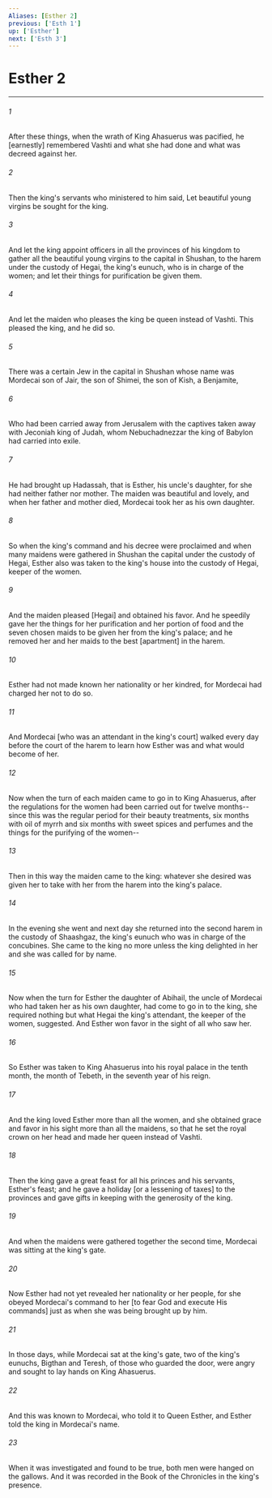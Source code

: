```yaml
---
Aliases: [Esther 2]
previous: ['Esth 1']
up: ['Esther']
next: ['Esth 3']
---
```

# Esther 2

***


###### 1 


After these things, when the wrath of King Ahasuerus was pacified, he [earnestly] remembered Vashti and what she had done and what was decreed against her. 


###### 2 


Then the king's servants who ministered to him said, Let beautiful young virgins be sought for the king. 


###### 3 


And let the king appoint officers in all the provinces of his kingdom to gather all the beautiful young virgins to the capital in Shushan, to the harem under the custody of Hegai, the king's eunuch, who is in charge of the women; and let their things for purification be given them. 


###### 4 


And let the maiden who pleases the king be queen instead of Vashti. This pleased the king, and he did so. 


###### 5 


There was a certain Jew in the capital in Shushan whose name was Mordecai son of Jair, the son of Shimei, the son of Kish, a Benjamite, 


###### 6 


Who had been carried away from Jerusalem with the captives taken away with Jeconiah king of Judah, whom Nebuchadnezzar the king of Babylon had carried into exile. 


###### 7 


He had brought up Hadassah, that is Esther, his uncle's daughter, for she had neither father nor mother. The maiden was beautiful and lovely, and when her father and mother died, Mordecai took her as his own daughter. 


###### 8 


So when the king's command and his decree were proclaimed and when many maidens were gathered in Shushan the capital under the custody of Hegai, Esther also was taken to the king's house into the custody of Hegai, keeper of the women. 


###### 9 


And the maiden pleased [Hegai] and obtained his favor. And he speedily gave her the things for her purification and her portion of food and the seven chosen maids to be given her from the king's palace; and he removed her and her maids to the best [apartment] in the harem. 


###### 10 


Esther had not made known her nationality or her kindred, for Mordecai had charged her not to do so. 


###### 11 


And Mordecai [who was an attendant in the king's court] walked every day before the court of the harem to learn how Esther was and what would become of her. 


###### 12 


Now when the turn of each maiden came to go in to King Ahasuerus, after the regulations for the women had been carried out for twelve months--since this was the regular period for their beauty treatments, six months with oil of myrrh and six months with sweet spices and perfumes and the things for the purifying of the women-- 


###### 13 


Then in this way the maiden came to the king: whatever she desired was given her to take with her from the harem into the king's palace. 


###### 14 


In the evening she went and next day she returned into the second harem in the custody of Shaashgaz, the king's eunuch who was in charge of the concubines. She came to the king no more unless the king delighted in her and she was called for by name. 


###### 15 


Now when the turn for Esther the daughter of Abihail, the uncle of Mordecai who had taken her as his own daughter, had come to go in to the king, she required nothing but what Hegai the king's attendant, the keeper of the women, suggested. And Esther won favor in the sight of all who saw her. 


###### 16 


So Esther was taken to King Ahasuerus into his royal palace in the tenth month, the month of Tebeth, in the seventh year of his reign. 


###### 17 


And the king loved Esther more than all the women, and she obtained grace and favor in his sight more than all the maidens, so that he set the royal crown on her head and made her queen instead of Vashti. 


###### 18 


Then the king gave a great feast for all his princes and his servants, Esther's feast; and he gave a holiday [or a lessening of taxes] to the provinces and gave gifts in keeping with the generosity of the king. 


###### 19 


And when the maidens were gathered together the second time, Mordecai was sitting at the king's gate. 


###### 20 


Now Esther had not yet revealed her nationality or her people, for she obeyed Mordecai's command to her [to fear God and execute His commands] just as when she was being brought up by him. 


###### 21 


In those days, while Mordecai sat at the king's gate, two of the king's eunuchs, Bigthan and Teresh, of those who guarded the door, were angry and sought to lay hands on King Ahasuerus. 


###### 22 


And this was known to Mordecai, who told it to Queen Esther, and Esther told the king in Mordecai's name. 


###### 23 


When it was investigated and found to be true, both men were hanged on the gallows. And it was recorded in the Book of the Chronicles in the king's presence.
